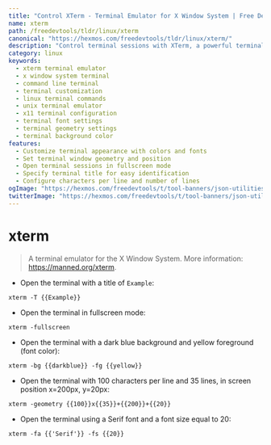 ```yaml
---
title: "Control XTerm - Terminal Emulator for X Window System | Free DevTools"
name: xterm
path: /freedevtools/tldr/linux/xterm
canonical: "https://hexmos.com/freedevtools/tldr/linux/xterm/"
description: "Control terminal sessions with XTerm, a powerful terminal emulator for the X Window System. Customize appearance, geometry, and fonts with ease. Free online tool, no registration required."
category: linux
keywords:
  - xterm terminal emulator
  - x window system terminal
  - command line terminal
  - terminal customization
  - linux terminal commands
  - unix terminal emulator
  - x11 terminal configuration
  - terminal font settings
  - terminal geometry settings
  - terminal background color
features:
  - Customize terminal appearance with colors and fonts
  - Set terminal window geometry and position
  - Open terminal sessions in fullscreen mode
  - Specify terminal title for easy identification
  - Configure characters per line and number of lines
ogImage: "https://hexmos.com/freedevtools/t/tool-banners/json-utilities-banner.png"
twitterImage: "https://hexmos.com/freedevtools/t/tool-banners/json-utilities-banner.png"
---
```


# xterm

> A terminal emulator for the X Window System.
> More information: <https://manned.org/xterm>.

- Open the terminal with a title of `Example`:

`xterm -T {{Example}}`

- Open the terminal in fullscreen mode:

`xterm -fullscreen`

- Open the terminal with a dark blue background and yellow foreground (font color):

`xterm -bg {{darkblue}} -fg {{yellow}}`

- Open the terminal with 100 characters per line and 35 lines, in screen position x=200px, y=20px:

`xterm -geometry {{100}}x{{35}}+{{200}}+{{20}}`

- Open the terminal using a Serif font and a font size equal to 20:

`xterm -fa {{'Serif'}} -fs {{20}}`
